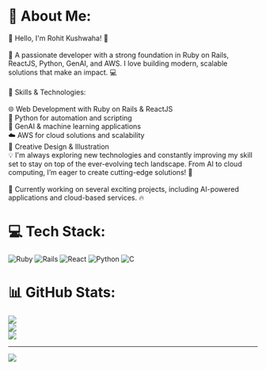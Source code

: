 # 💫 About Me:
👋 Hello, I'm Rohit Kushwaha! 🌟<br><br>🚀 A passionate developer with a strong foundation in Ruby on Rails, ReactJS, Python, GenAI, and AWS. I love building modern, scalable solutions that make an impact. 💻<br><br>🔧 Skills & Technologies:<br><br>🌐 Web Development with Ruby on Rails & ReactJS<br>🐍 Python for automation and scripting<br>🤖 GenAI & machine learning applications<br>☁️ AWS for cloud solutions and scalability<br>🎨 Creative Design & Illustration<br>💡 I'm always exploring new technologies and constantly improving my skill set to stay on top of the ever-evolving tech landscape. From AI to cloud computing, I’m eager to create cutting-edge solutions! 🚀<br><br>🌱 Currently working on several exciting projects, including AI-powered applications and cloud-based services. 🔥


# 💻 Tech Stack:
![Ruby](https://img.shields.io/badge/ruby-%23CC342D.svg?style=for-the-badge&logo=ruby&logoColor=white) ![Rails](https://img.shields.io/badge/rails-%23CC0000.svg?style=for-the-badge&logo=ruby-on-rails&logoColor=white) ![React](https://img.shields.io/badge/react-%2320232a.svg?style=for-the-badge&logo=react&logoColor=%2361DAFB) ![Python](https://img.shields.io/badge/python-3670A0?style=for-the-badge&logo=python&logoColor=ffdd54) ![C](https://img.shields.io/badge/c-%2300599C.svg?style=for-the-badge&logo=c&logoColor=white)
# 📊 GitHub Stats:
![](https://github-readme-stats.vercel.app/api?username=imrrohitt&theme=gruvbox_light&hide_border=false&include_all_commits=false&count_private=false)<br/>
![](https://github-readme-streak-stats.herokuapp.com/?user=imrrohitt&theme=gruvbox_light&hide_border=false)<br/>
![](https://github-readme-stats.vercel.app/api/top-langs/?username=imrrohitt&theme=gruvbox_light&hide_border=false&include_all_commits=false&count_private=false&layout=compact)

---
[![](https://visitcount.itsvg.in/api?id=imrrohitt&icon=0&color=0)](https://visitcount.itsvg.in)

<!-- Proudly created with GPRM ( https://gprm.itsvg.in ) -->

